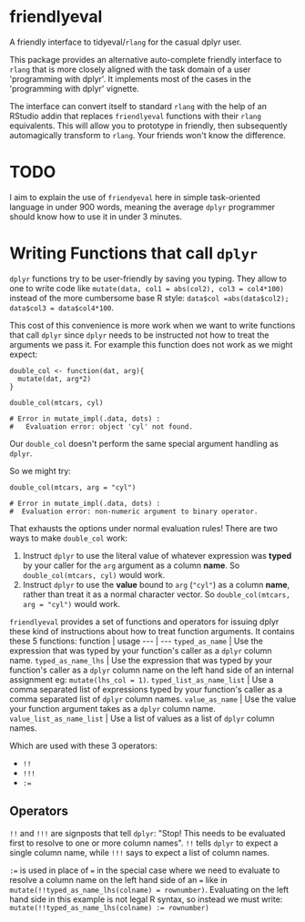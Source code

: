 # friendlyeval
A friendly interface to tidyeval/`rlang` for the casual dplyr user.

This package provides an alternative auto-complete friendly interface to `rlang` that is more closely aligned with the task domain of a user 'programming with dplyr'. It implements most of the cases in the 'programming with dplyr' vignette.

The interface can convert itself to standard `rlang` with the help of an RStudio addin that replaces `friendlyeval` functions with their `rlang` equivalents. This will allow you to prototype in friendly, then subsequently automagically transform to `rlang`. Your friends won't know the difference.

# TODO
I aim to explain the use of `friendyeval` here in simple task-oriented language in under 900 words, meaning the average `dplyr` programmer should know how to use it in under 3 minutes. 

# Writing Functions that call `dplyr`

`dplyr` functions try to be user-friendly by saving you typing. They allow to one to write code like `mutate(data, col1 = abs(col2), col3 = col4*100)` instead of the more cumbersome base R style: `data$col =abs(data$col2); data$col3 = data$col4*100`.

This cost of this convenience is more work when we want to write functions that call `dplyr` since `dplyr` needs to be instructed not how to treat the arguments we pass it. For example this function does not work as we might expect:

```
double_col <- function(dat, arg){
  mutate(dat, arg*2)
}

double_col(mtcars, cyl)

# Error in mutate_impl(.data, dots) : 
#   Evaluation error: object 'cyl' not found.
```
Our `double_col` doesn't perform the same special argument handling as `dplyr`.

So we might try:

```
double_col(mtcars, arg = "cyl")

# Error in mutate_impl(.data, dots) : 
#  Evaluation error: non-numeric argument to binary operator.
```
That exhausts the options under normal evaluation rules! There are two ways to make `double_col` work:
1. Instruct `dplyr` to use the literal value of whatever expression was **typed** by your caller for the `arg` argument as a column **name**. So `double_col(mtcars, cyl)` would work.
2. Instruct `dplyr` to use the **value** bound to `arg` (`"cyl"`) as a column **name**, rather than treat it as a normal character vector. So `double_col(mtcars, arg = "cyl")` would work.

`friendlyeval` provides a set of functions and operators for issuing dplyr these kind of instructions about how to treat function arguments. It contains these 5 functions:
 function | usage 
 --- | --- 
 `typed_as_name` | Use the expression that was typed by your function's caller as a `dplyr` column name.
 `typed_as_name_lhs` | Use the expression that was typed by your function's caller as a `dplyr` column name on the left hand side of an internal assignment eg: `mutate(lhs_col = 1)`.
 `typed_list_as_name_list` | Use a comma separated list of expressions typed by your function's caller as a comma separated list of `dplyr` column names. 
 `value_as_name` | Use the value your function argument takes as a `dplyr` column name.
 `value_list_as_name_list` | Use a list of values as a list of `dplyr` column names.
  
Which are used with these 3 operators:
 
  * `!!`
  * `!!!`
  * `:=`
  
## Operators

`!!` and `!!!` are signposts that tell `dplyr`: "Stop! This needs to be evaluated first to resolve to one or more column names". `!!` tells `dplyr` to expect a single column name, while `!!!` says to expect a list of column names. 

`:=` is used in place of `=` in the special case where we need to evaluate to resolve a column name on the left hand side of an `=` like in `mutate(!!typed_as_name_lhs(colname) = rownumber)`. Evaluating on the left hand side in this example is not legal R syntax, so instead we must write: `mutate(!!typed_as_name_lhs(colname) := rownumber)`
  
